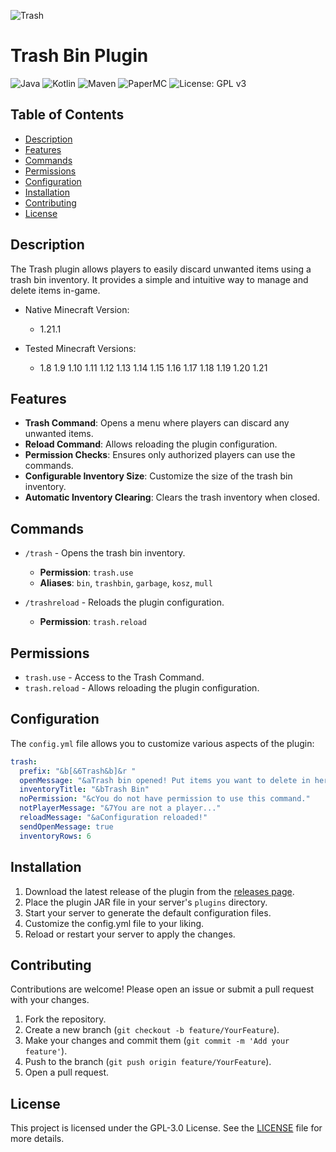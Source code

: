 ![Trash](https://github.com/user-attachments/assets/78da9106-8155-46f0-94ef-75d568d1c213)

# Trash Bin Plugin

![Java](https://img.shields.io/badge/Java-21-blue)
![Kotlin](https://img.shields.io/badge/Kotlin-2.0-blue)
![Maven](https://img.shields.io/badge/Maven-3.5.3-blue)
![PaperMC](https://img.shields.io/badge/PaperMC-1.21.1--R0.1--SNAPSHOT-blue)
![License: GPL v3](https://img.shields.io/badge/License-GPL%20v3-green.svg)

## Table of Contents
- [Description](#description)
- [Features](#features)
- [Commands](#commands)
- [Permissions](#permissions)
- [Configuration](#configuration)
- [Installation](#installation)
- [Contributing](#contributing)
- [License](#license)

## Description

The Trash plugin allows players to easily discard unwanted items using a trash bin inventory. It provides a simple and intuitive way to manage and delete items in-game.

 - Native Minecraft Version:

   - 1.21.1

 - Tested Minecraft Versions:

   - 1.8 1.9 1.10 1.11 1.12 1.13 1.14 1.15 1.16 1.17 1.18 1.19 1.20 1.21

## Features

- **Trash Command**: Opens a menu where players can discard any unwanted items.
- **Reload Command**: Allows reloading the plugin configuration.
- **Permission Checks**: Ensures only authorized players can use the commands.
- **Configurable Inventory Size**: Customize the size of the trash bin inventory.
- **Automatic Inventory Clearing**: Clears the trash inventory when closed.

## Commands

- `/trash` - Opens the trash bin inventory.
  - **Permission**: `trash.use`
  - **Aliases**: `bin`, `trashbin`, `garbage`, `kosz`, `mull`

- `/trashreload` - Reloads the plugin configuration.
  - **Permission**: `trash.reload`

## Permissions

- `trash.use` - Access to the Trash Command.
- `trash.reload` - Allows reloading the plugin configuration.

## Configuration

The `config.yml` file allows you to customize various aspects of the plugin:

```yaml
trash:
  prefix: "&b[&6Trash&b]&r "
  openMessage: "&aTrash bin opened! Put items you want to delete in here."
  inventoryTitle: "&bTrash Bin"
  noPermission: "&cYou do not have permission to use this command."
  notPlayerMessage: "&7You are not a player..."
  reloadMessage: "&aConfiguration reloaded!"
  sendOpenMessage: true
  inventoryRows: 6
```
## Installation

  1. Download the latest release of the plugin from the [releases page](https://github.com/jakubrobaszek/HelloWorld/releases).
  2. Place the plugin JAR file in your server's `plugins` directory.
  3. Start your server to generate the default configuration files.
  4. Customize the config.yml file to your liking.
  5. Reload or restart your server to apply the changes.

## Contributing
Contributions are welcome! Please open an issue or submit a pull request with your changes.

  1. Fork the repository.
  2. Create a new branch (`git checkout -b feature/YourFeature`).
  3. Make your changes and commit them (`git commit -m 'Add your feature'`).
  4. Push to the branch (`git push origin feature/YourFeature`).
  5. Open a pull request.

## License

This project is licensed under the GPL-3.0 License. See the [LICENSE](LICENSE) file for more details.

